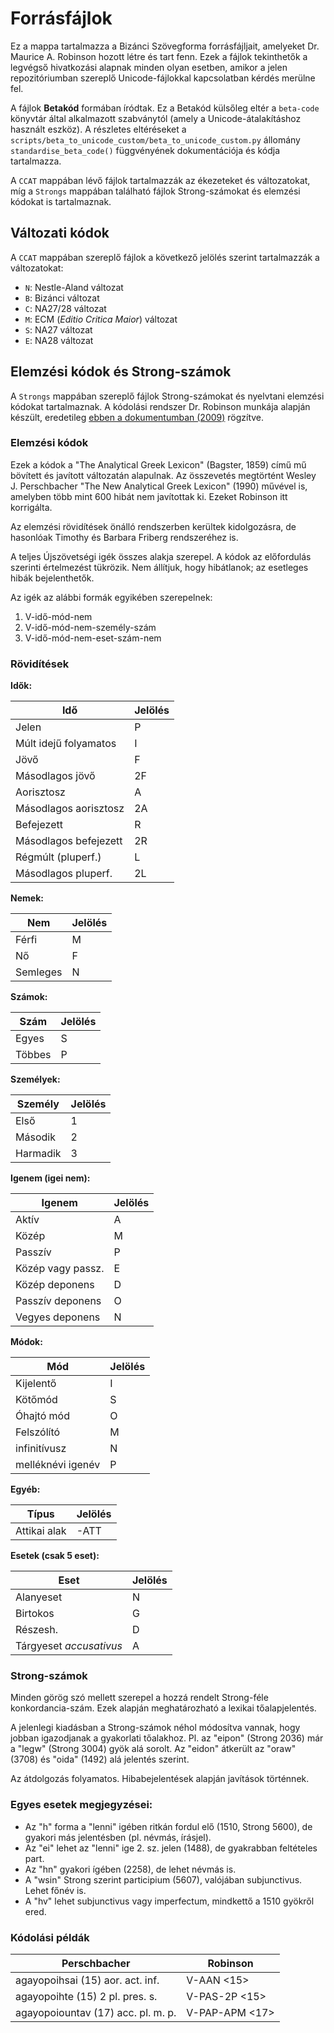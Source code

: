 # Forrásfájlok

Ez a mappa tartalmazza a Bizánci Szövegforma forrásfájljait, amelyeket Dr. Maurice A. Robinson hozott létre és tart fenn. Ezek a fájlok tekinthetők a legvégső hivatkozási alapnak minden olyan esetben, amikor a jelen repozitóriumban szereplő Unicode-fájlokkal kapcsolatban kérdés merülne fel.

A fájlok **Betakód** formában íródtak. Ez a Betakód külsőleg eltér a `beta-code` könyvtár által alkalmazott szabványtól (amely a Unicode-átalakításhoz használt eszköz). A részletes eltéréseket a `scripts/beta_to_unicode_custom/beta_to_unicode_custom.py` állomány `standardise_beta_code()` függvényének dokumentációja és kódja tartalmazza.

A `CCAT` mappában lévő fájlok tartalmazzák az ékezeteket és változatokat, míg a `Strongs` mappában található fájlok Strong-számokat és elemzési kódokat is tartalmaznak.

## Változati kódok

A `CCAT` mappában szereplő fájlok a következő jelölés szerint tartalmazzák a változatokat:

* `N`: Nestle-Aland változat
* `B`: Bizánci változat
* `C`: NA27/28 változat
* `M`: ECM (*Editio Critica Maior*) változat
* `S`: NA27 változat
* `E`: NA28 változat

## Elemzési kódok és Strong-számok

A `Strongs` mappában szereplő fájlok Strong-számokat és nyelvtani elemzési kódokat tartalmaznak. A kódolási rendszer Dr. Robinson munkája alapján készült, eredetileg [ebben a dokumentumban (2009)](https://github.com/byztxt/robinson-documentation/blob/master/doc/PARSING.COD) rögzítve.

### Elemzési kódok

Ezek a kódok a "The Analytical Greek Lexicon" (Bagster, 1859) című mű bövített és javított változatán alapulnak. Az összevetés megtörtént Wesley J. Perschbacher "The New Analytical Greek Lexicon" (1990) művével is, amelyben több mint 600 hibát nem javítottak ki. Ezeket Robinson itt korrigálta.

Az elemzési rövidítések önálló rendszerben kerültek kidolgozásra, de hasonlóak Timothy és Barbara Friberg rendszeréhez is.

A teljes Újszövetségi igék összes alakja szerepel. A kódok az előfordulás szerinti értelmezést tükrözik. Nem állítjuk, hogy hibátlanok; az esetleges hibák bejelenthetők.

Az igék az alábbi formák egyikében szerepelnek:

1. V-idő-mód-nem
2. V-idő-mód-nem-személy-szám
3. V-idő-mód-nem-eset-szám-nem

### Rövidítések

**Idők:**

| Idő                   | Jelölés |
| --------------------- | ------- |
| Jelen                 | P       |
| Múlt idejű folyamatos | I       |
| Jövő                  | F       |
| Másodlagos jövő       | 2F      |
| Aorisztosz            | A       |
| Másodlagos aorisztosz | 2A      |
| Befejezett            | R       |
| Másodlagos befejezett | 2R      |
| Régmúlt (pluperf.)    | L       |
| Másodlagos pluperf.   | 2L      |

**Nemek:**

| Nem      | Jelölés |
| -------- | ------- |
| Férfi    | M       |
| Nő       | F       |
| Semleges | N       |

**Számok:**

| Szám   | Jelölés |
| ------ | ------- |
| Egyes  | S       |
| Többes | P       |

**Személyek:**

| Személy  | Jelölés |
| -------- | ------- |
| Első     | 1       |
| Második  | 2       |
| Harmadik | 3       |

**Igenem (igei nem):**

| Igenem            | Jelölés |
| ----------------- | ------- |
| Aktív             | A       |
| Közép             | M       |
| Passzív           | P       |
| Közép vagy passz. | E       |
| Közép deponens    | D       |
| Passzív deponens  | O       |
| Vegyes deponens   | N       |

**Módok:**

| Mód               | Jelölés |
| ----------------- | ------- |
| Kijelentő         | I       |
| Kötőmód           | S       |
| Óhajtó mód        | O       |
| Felszólító        | M       |
| infinitívusz      | N       |
| melléknévi igenév | P       |

**Egyéb:**

| Típus        | Jelölés |
| ------------ | ------- |
| Attikai alak | -ATT    |

**Esetek (csak 5 eset):**

| Eset                    | Jelölés |
| ----------------------- | ------- |
| Alanyeset               | N       |
| Birtokos                | G       |
| Részesh.                | D       |
| Tárgyeset $accusativus$ | A       |

### Strong-számok

Minden görög szó mellett szerepel a hozzá rendelt Strong-féle konkordancia-szám. Ezek alapján meghatározható a lexikai tőalapjelentés.

A jelenlegi kiadásban a Strong-számok néhol módosítva vannak, hogy jobban igazodjanak a gyakorlati tőalakhoz. Pl. az "eipon" (Strong 2036) már a "legw" (Strong 3004) gyök alá sorolt. Az "eidon" átkerült az "oraw" (3708) és "oida" (1492) alá jelentés szerint.

Az átdolgozás folyamatos. Hibabejelentések alapján javítások történnek.

### Egyes esetek megjegyzései:

* Az "h" forma a "lenni" igében ritkán fordul elő (1510, Strong 5600), de gyakori más jelentésben (pl. névmás, írásjel).
* Az "ei" lehet az "lenni" ige 2. sz. jelen (1488), de gyakrabban feltételes part.
* Az "hn" gyakori ígében (2258), de lehet névmás is.
* A "wsin" Strong szerint participium (5607), valójában subjunctivus. Lehet főnév is.
* A "hv" lehet subjunctivus vagy imperfectum, mindkettő a 1510 gyökről ered.

### Kódolási példák

| Perschbacher                       | Robinson       |
| ---------------------------------- | -------------- |
| agayopoihsai (15) aor. act. inf.   | V-AAN     <15> |
| agayopoihte (15) 2 pl. pres. s.    | V-PAS-2P  <15> |
| agayopoiountav (17) acc. pl. m. p. | V-PAP-APM <17> |
